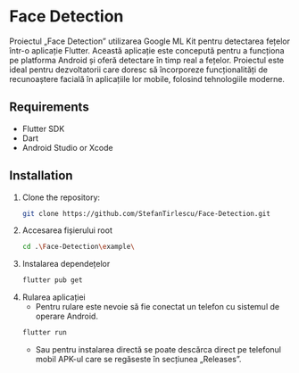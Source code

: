 # Face Detection

Proiectul „Face Detection” utilizarea Google ML Kit pentru detectarea fețelor într-o aplicație Flutter. Această aplicație este concepută pentru a funcționa pe platforma Android și oferă detectare în timp real a fețelor. Proiectul este ideal pentru dezvoltatorii care doresc să încorporeze funcționalități de recunoaștere facială în aplicațiile lor mobile, folosind tehnologiile moderne.

## Requirements

- Flutter SDK
- Dart
- Android Studio or Xcode

## Installation

1. Clone the repository:
   ```bash
   git clone https://github.com/StefanTirlescu/Face-Detection.git
   ```
2. Accesarea fișierului root
   ```bash
   cd .\Face-Detection\example\
   ```
3. Instalarea dependețelor
   ```bash
   flutter pub get
   ```
4. Rularea aplicației
   - Pentru rulare este nevoie să fie conectat un telefon cu sistemul de operare Android.
   ```bash
   flutter run
   ```
   - Sau pentru instalarea directă se poate descărca direct pe telefonul mobil APK-ul care se regăseste în secțiunea  „Releases”.
